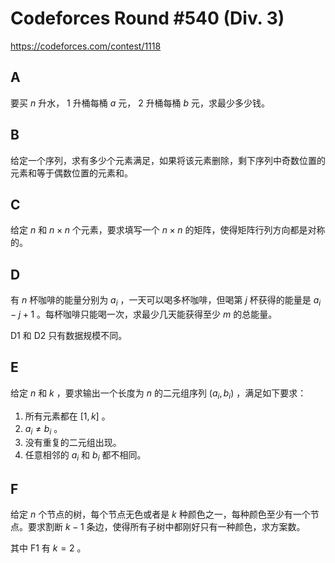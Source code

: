 # Codeforces Round #540 (Div. 3)

https://codeforces.com/contest/1118

## A

要买 $n$ 升水， $1$ 升桶每桶 $a$ 元， $2$ 升桶每桶 $b$ 元，求最少多少钱。

## B

给定一个序列，求有多少个元素满足，如果将该元素删除，剩下序列中奇数位置的元素和等于偶数位置的元素和。

## C

给定 $n$ 和 $n \times n$ 个元素，要求填写一个 $n \times n$ 的矩阵，使得矩阵行列方向都是对称的。

## D

有 $n$ 杯咖啡的能量分别为 $a_i$ ，一天可以喝多杯咖啡，但喝第 $j$ 杯获得的能量是 $a_i - j + 1$ 。每杯咖啡只能喝一次，求最少几天能获得至少 $m$ 的总能量。

D1 和 D2 只有数据规模不同。

## E

给定 $n$ 和 $k$ ，要求输出一个长度为 $n$ 的二元组序列 $(a_i, b_i)$ ，满足如下要求：

1. 所有元素都在 $[1, k]$ 。
2. $a_i ≠ b_i$ 。
3. 没有重复的二元组出现。
4. 任意相邻的 $a_i$ 和 $b_i$ 都不相同。

## F

给定 $n$ 个节点的树，每个节点无色或者是 $k$ 种颜色之一，每种颜色至少有一个节点。要求割断 $k - 1$ 条边，使得所有子树中都刚好只有一种颜色，求方案数。

其中 F1 有 $k = 2$ 。